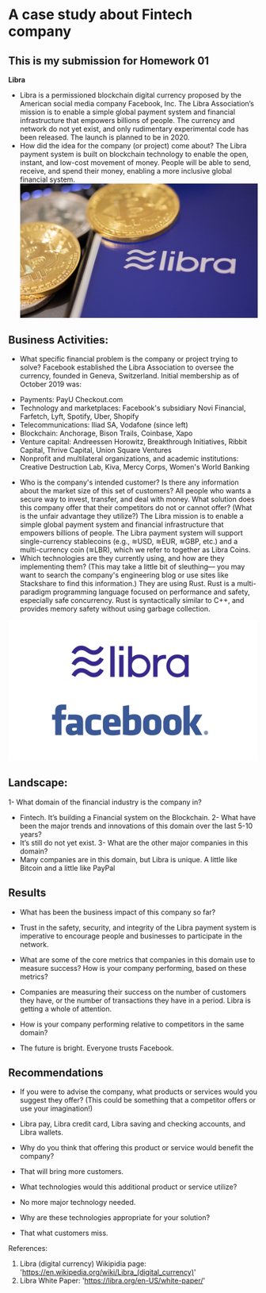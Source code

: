 # A case study about Fintech company
## This is my submission for Homework 01
**Libra**
* Libra is a permissioned blockchain digital currency proposed by the American social media company Facebook, Inc.
The Libra Association’s mission is to enable a simple global payment system and financial infrastructure that empowers billions of people.
The currency and network do not yet exist, and only rudimentary experimental code has been released. The launch is planned to be in 2020.
* How did the idea for the company (or project) come about?
The Libra payment system is built on blockchain technology to enable the open, instant, and low-cost movement of money. People will be able to send, receive, and spend their money, enabling a more inclusive global financial system.
![alt text](Libra01.jpg)

## Business Activities:
* What specific financial problem is the company or project trying to solve?
Facebook established the Libra Association to oversee the currency, founded in Geneva, Switzerland. Initial membership as of October 2019 was:
-	Payments: PayU Checkout.com
-	Technology and marketplaces: Facebook's subsidiary Novi Financial, Farfetch, Lyft, Spotify, Uber, Shopify
-	Telecommunications: Iliad SA, Vodafone (since left)
-	Blockchain: Anchorage, Bison Trails, Coinbase, Xapo
-	Venture capital: Andreessen Horowitz, Breakthrough Initiatives, Ribbit Capital, Thrive Capital, Union Square Ventures
-	Nonprofit and multilateral organizations, and academic institutions: Creative Destruction Lab, Kiva, Mercy Corps, Women's World Banking
* Who is the company's intended customer?  Is there any information about the market size of this set of customers?
All people who wants a secure way to invest, transfer, and deal with money.
What solution does this company offer that their competitors do not or cannot offer? (What is the unfair advantage they utilize?)
The Libra mission is to enable a simple global payment system and financial infrastructure that empowers billions of people. The Libra payment system will support single-currency stablecoins (e.g., ≋USD, ≋EUR, ≋GBP, etc.) and a multi-currency coin (≋LBR), which we refer to together as Libra Coins.
* Which technologies are they currently using, and how are they implementing them? (This may take a little bit of sleuthing–– you may want to search the company's engineering blog or use sites like Stackshare to find this information.)
They are using Rust. Rust is a multi-paradigm programming language focused on performance and safety, especially safe concurrency. Rust is syntactically similar to C++, and provides memory safety without using garbage collection.

![alt text](Libra02.jpg)

## Landscape:
1- What domain of the financial industry is the company in?
- Fintech. It’s building a Financial system on the Blockchain.
2- What have been the major trends and innovations of this domain over the last 5-10 years?
- It’s still do not yet exist.
3- What are the other major companies in this domain?
- Many companies are in this domain, but Libra is unique. A little like Bitcoin and a little like PayPal
## Results
* What has been the business impact of this company so far?
- Trust in the safety, security, and integrity of the Libra payment system is imperative to encourage people and businesses to participate in the network. 
* What are some of the core metrics that companies in this domain use to measure success? How is your company performing, based on these metrics?
- Companies are measuring their success on the number of customers they have, or the number of transactions they have in a period. Libra is getting a whole of attention.
* How is your company performing relative to competitors in the same domain?
- The future is bright. Everyone trusts Facebook.
## Recommendations
* If you were to advise the company, what products or services would you suggest they offer? (This could be something that a competitor offers or use your imagination!)
- Libra pay, Libra credit card, Libra saving and checking accounts, and Libra wallets.
* Why do you think that offering this product or service would benefit the company?
- That will bring more customers.
* What technologies would this additional product or service utilize?
- No more major technology needed.
* Why are these technologies appropriate for your solution?
- That what customers miss.

References:
1.	Libra (digital currency) Wikipidia page: 'https://en.wikipedia.org/wiki/Libra_(digital_currency)'
2.	Libra White Paper: 'https://libra.org/en-US/white-paper/'

